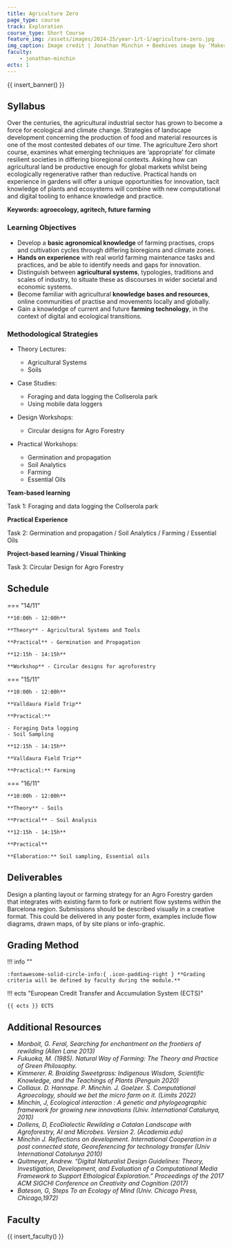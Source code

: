 ```yaml
---
title: Agriculture Zero
page_type: course
track: Exploration
course_type: Short Course
feature_img: /assets/images/2024-25/year-1/t-1/agriculture-zero.jpg
img_caption: Image credit | Jonathan Minchin + Beehives image by ‘Makery license’
faculty:
    - jonathan-minchin
ects: 1
---
```


{{ insert_banner() }}

## Syllabus

Over the centuries, the agricultural industrial sector has grown to become a force for ecological and climate change. Strategies of landscape development concerning the production of food and material resources is one of the most contested debates of our time. The agriculture Zero short course, examines what emerging techniques are ‘appropriate’ for climate resilient societies in differing bioregional contexts. Asking how can agricultural land be productive enough for global markets whilst being ecologically regenerative rather than reductive. Practical hands on experience in gardens will offer a unique opportunities for innovation, tacit knowledge of plants and ecosystems will combine with new computational and digital tooling to enhance knowledge and practice.

**Keywords: agroecology, agritech, future farming**


### Learning Objectives

- Develop a **basic agronomical knowledge** of farming practises, crops and cultivation cycles through differing bioregions and climate zones.
- **Hands on experience** with real world farming maintenance tasks and practices, and be able to identify needs and gaps for innovation.
- Distinguish between **agricultural systems**, typologies, traditions and scales of industry, to situate these as discourses in wider societal and economic systems.
- Become familiar with agricultural **knowledge bases and resources**, online communities of practise and movements locally and globally. 
- Gain a knowledge of current and future **farming technology**, in the context of digital and ecological transitions. 

### Methodological Strategies

- Theory Lectures:
    - Agricultural Systems
    - Soils

- Case Studies:
    - Foraging and data logging the Collserola park
    - Using mobile data loggers

- Design Workshops:
    - Circular designs for Agro Forestry

- Practical Workshops:
    - Germination and propagation
    - Soil Analytics
    - Farming
    - Essential Oils

**Team-based learning**

Task 1: Foraging and data logging the Collserola park

**Practical Experience**

Task 2: Germination and propagation / Soil Analytics / Farming / Essential Oils

**Project-based learning / Visual Thinking**

Task 3: Circular Design for Agro Forestry

## Schedule

=== "14/11"

    **10:00h - 12:00h**

    **Theory** - Agricultural Systems and Tools

    **Practical** - Germination and Propagation

    **12:15h - 14:15h**

    **Workshop** - Circular designs for agroforestry

=== "15/11"
    
    **10:00h - 12:00h**

    **Valldaura Field Trip**
    
    **Practical:**

    - Foraging Data logging
    - Soil Sampling

    **12:15h - 14:15h**

    **Valldaura Field Trip**
    
    **Practical:** Farming

=== "16/11"

    **10:00h - 12:00h**

    **Theory** - Soils

    **Practical** - Soil Analysis

    **12:15h - 14:15h**

    **Practical**
    
    **Elaboration:** Soil sampling, Essential oils


## Deliverables

Design a planting layout or farming strategy for an Agro Forestry garden that integrates with existing farm to fork or nutrient flow systems within the Barcelona region. Submissions should be described visually in a creative format. This could be delivered in any poster form, examples include flow diagrams, drawn maps, of by site plans or info-graphic.

## Grading Method

!!! info ""

    :fontawesome-solid-circle-info:{ .icon-padding-right } **Grading criteria will be defined by faculty during the module.**

!!! ects "European Credit Transfer and Accumulation System (ECTS)"

    {{ ects }} ECTS

## Additional Resources

- *Monboit, G. Feral, Searching for enchantment on the frontiers of rewilding (Allen Lane 2013)*
- *Fukuoka, M. (1985). Natural Way of Farming: The Theory and Practice of Green Philosophy.*
- *Kimmerer. R. Braiding Sweetgrass: Indigenous Wisdom, Scientific Knowledge, and the Teachings of Plants (Penguin 2020)*
- *Colliaux. D. Hannape. P. Minchin. J. Goelzer. S. Computational Agroecology, should we bet the micro farm on it. (Limits 2022)*
- *Minchin, J, Ecological interaction : A genetic and phylogeographic framework for growing new innovations (Univ. International Catalunya, 2010)*
- *Dollens, D, EcoDialectic Rewilding a Catalan Landscape with Agroforestry, AI and Microbes. Version 2. (Academia.edu)*
- *Minchin J. Reflections on development. International Cooperation  in a post connected state, Georeferencing for technology transfer (Univ International Catalunya 2010)*
- *Quitmeyer, Andrew. “Digital Naturalist Design Guidelines: Theory, Investigation, Development, and Evaluation of a Computational Media Framework to Support Ethological Exploration.” Proceedings of the 2017 ACM SIGCHI Conference on Creativity and Cognition (2017)*
- *Bateson, G, Steps To an Ecology of Mind (Univ. Chicago Press, Chicago,1972)*

## Faculty

{{ insert_faculty() }}
